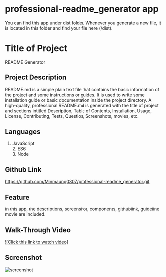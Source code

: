 # professional-readme_generator app

You can find this app under dist folder. Whenever you generate a new file, it is located in this folder and find your file here (/dist).

# Title of Project

README Generator

## Project Description

README.md is a simple plain text file that contains the basic information of the project and some instructions or guides. It is used to write some installation guide or basic documentation inside the project directory. A high-quality, professional README.md is generated with the title of project and sections intitled Description, Table of Contents, Installation, Usage, License, Contributing, Tests, Questios, Screenshots, movies, etc.

## Languages

1. JavaScript<br>2. ES6<br>3. Node<br>

## Github Link

https://github.com/Minmaung0307/professional-readme_generator.git

## Feature

In this app, the descriptions, screenshot, components, githublink, guideline movie are included.

## Walk-Through Video

[![Click this link to watch video]](https://watch.screencastify.com/v/sRSLRLbQ90tofpRZ7jMj)

## Screenshot

![screenshot](https://github.com/Minmaung0307/professional-readme_generator/blob/30757d803f7e6c5da736378a603a6747abc466f7/images/readme.png)
